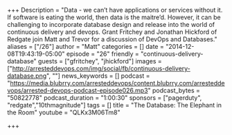 +++
Description = "Data - we can’t have applications or services without it. If software is eating the world, then data is the maitre’d. However, it can be challenging to incorporate database design and release into the world of continuous delivery and devops. Grant Fritchey and Jonathan Hickford of Redgate join Matt and Trevor for a discussion of DevOps and Databases."
aliases = ["/26"]
author = "Matt"
categories = []
date = "2014-12-08T19:43:19-05:00"
episode = "26"
friendly = "continuous-delivery-database"
guests = ["gfritchey", "jhickford"]
images = ["http://arresteddevops.com/img/social/fb/continuous-delivery-database.png", ""]
news_keywords = []
podcast = "https://media.blubrry.com/arresteddevops/content.blubrry.com/arresteddevops/arrested-devops-podcast-episode026.mp3"
podcast_bytes = "50822778"
podcast_duration = "1:00:30"
sponsors = ["pagerduty", "redgate","10thmagnitude"]
tags = []
title = "The Database: The Elephant in the Room"
youtube = "QLKx3M06Tm8"

+++
